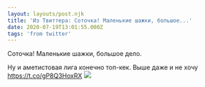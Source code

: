 ```yaml
---
layout: layouts/post.njk
title: 'Из Твиттера: Соточка! Маленькие шажки, большое...'
date: 2020-07-19T13:01:55.000Z
tags: 'from twitter'
---
```



Соточка! Маленькие шажки, большое дело.

Ну и аметистовая лига конечно топ-кек. Выше даже и не хочу https://t.co/gP8Q3HoxRX
  <img src="https://pbs.twimg.com/media/EdSnZyTXoAAHOsR.jpg" />
